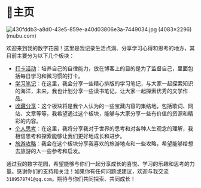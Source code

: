 # 🏡主页

![430fddb3-a8d0-43e5-859e-a40d03806e3a-7449034.jpg (4083×2296) (mubu.com)](https://api2.mubu.com/v3/document_image/430fddb3-a8d0-43e5-859e-a40d03806e3a-7449034.jpg)

欢迎来到我的数字花园！这里是我记录生活点滴、分享学习心得和思考的地方，其目前主要分为以下几个板块：

- [打卡活动](%E6%AF%8F%E6%97%A5%E6%80%BB%E7%BB%93.md)：培养自己的自律能力，放在博客上的目的是为了监督自己，里面包括每日学习和微习惯的打卡。
- [学习笔记](%E5%AD%A6%E4%B9%A0%E7%AC%94%E8%AE%B0.md)：在这里，我会分享一些精心排版的学习笔记，与大家一起探索知识的海洋，未来，我也计划分享一些读书笔记，让大家一起探索优秀的文学作品。
- [收藏分享](%E6%94%B6%E8%97%8F%E5%88%86%E4%BA%AB.md)：这个板块将是我个人认为的一些宝藏内容的集结地，包括歌词、网站、文章等等，我希望通过这个板块，能够与大家分享一些有价值的资源和精彩的内容。
- [个人思考](%E4%B8%AA%E4%BA%BA%E6%80%9D%E8%80%83.md)：在这里，我将分享我对于世界的思考和对各种人生观念的理解，我相信思考和探索能够让我们更好地成长和进步。
- [旅游攻略](%E6%97%85%E6%B8%B8%E6%94%BB%E7%95%A5.md)：我会在这个板块分享我喜欢的旅游地点和一些攻略，希望能够给想去旅游的人一些参考和启发。

通过我的数字花园，希望能够与你们一起分享成长的喜悦、学习的乐趣和思考的力量。感谢你们的支持和关注！如果你有任何问题或建议，欢迎与我交流 `3109578741@qq.com`。期待与你们共同探索、共同成长！